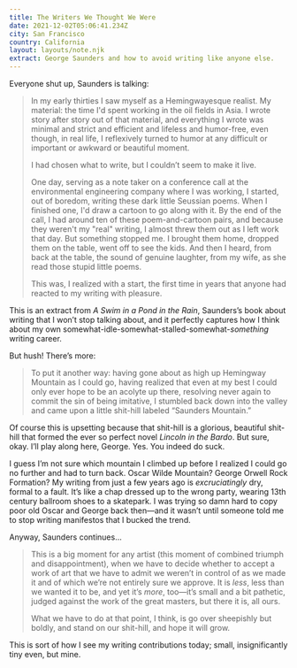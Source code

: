 ```yaml
---
title: The Writers We Thought We Were
date: 2021-12-02T05:06:41.234Z
city: San Francisco
country: California
layout: layouts/note.njk
extract: George Saunders and how to avoid writing like anyone else.
---
```


Everyone shut up, Saunders is talking:

> In my early thirties I saw myself as a Hemingwayesque realist. My material: the time I'd spent working in the oil fields in Asia. I wrote story after story out of that material, and everything I wrote was minimal and strict and efficient and lifeless and humor-free, even though, in real life, I reflexively turned to humor at any difficult or important or awkward or beautiful moment.
>
> I had chosen what to write, but I couldn’t seem to make it live.
>
> One day, serving as a note taker on a conference call at the environmental engineering company where I was working, I started, out of boredom, writing these dark little Seussian poems. When I finished one, I'd draw a cartoon to go along with it. By the end of the call, I had around ten of these poem-and-cartoon pairs, and because they weren't my "real" writing, I almost threw them out as I left work that day. But something stopped me. I brought them home, dropped them on the table, went off to see the kids. And then I heard, from back at the table, the sound of genuine laughter, from my wife, as she read those stupid little poems.
>
> This was, I realized with a start, the first time in years that anyone had reacted to my writing with pleasure.

This is an extract from _A Swim in a Pond in the Rain_, Saunders’s book about writing that I won’t stop talking about, and it perfectly captures how I think about my own somewhat-idle-somewhat-stalled-somewhat-_something_ writing career.

But hush! There’s more:

> To put it another way: having gone about as high up Hemingway Mountain as I could go, having realized that even at my best I could only ever hope to be an acolyte up there, resolving never again to commit the sin of being imitative, I stumbled back down into the valley and came upon a little shit-hill labeled “Saunders Mountain.”

Of course this is upsetting because that shit-hill is a glorious, beautiful shit-hill that formed the ever so perfect novel _Lincoln in the Bardo_. But sure, okay. I’ll play along here, George. Yes. You indeed do suck.

I guess I’m not sure which mountain I climbed up before I realized I could go no further and had to turn back. Oscar Wilde Mountain? George Orwell Rock Formation? My writing from just a few years ago is _excruciatingly_ dry, formal to a fault. It’s like a chap dressed up to the wrong party, wearing 13th century ballroom shoes to a skatepark. I was trying so damn hard to copy poor old Oscar and George back then—and it wasn’t until someone told me to stop writing manifestos that I bucked the trend.

Anyway, Saunders continues...

> This is a big moment for any artist (this moment of combined triumph and disappointment), when we have to decide whether to accept a work of art that we have to admit we weren’t in control of as we made it and of which we’re not entirely sure we approve. It is _less_, less than we wanted it to be, and yet it’s _more_, too—it’s small and a bit pathetic, judged against the work of the great masters, but there it is, all ours.
>
> What we have to do at that point, I think, is go over sheepishly but boldly, and stand on our shit-hill, and hope it will grow.

This is sort of how I see my writing contributions today; small, insignificantly tiny even, but mine.
